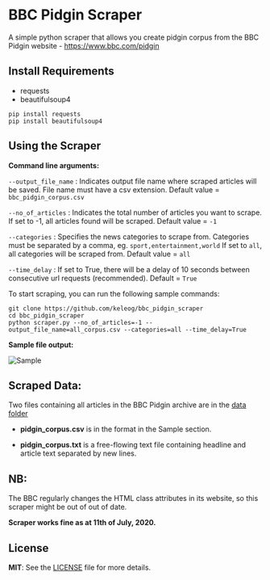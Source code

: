 # BBC Pidgin Scraper
A simple python scraper that allows you create pidgin corpus from the BBC Pidgin website - https://www.bbc.com/pidgin


## Install Requirements

- requests
- beautifulsoup4

```
pip install requests
pip install beautifulsoup4
```

## Using the Scraper

**Command line arguments:**

```--output_file_name```  : Indicates output file name where scraped articles will be saved. File name must have a csv extension. Default value = ```bbc_pidgin_corpus.csv```

```--no_of_articles```  : Indicates the total number of articles you want to scrape. If set to -1, all articles found will be scraped. Default value = ```-1```

```--categories```  : Specifies the news categories to scrape from. Categories must be separated by a comma, eg. ```sport,entertainment,world``` If set to ```all```, all categories will be scraped from.  Default value = ```all```

```--time_delay``` : If set to True, there will be a delay of 10 seconds between consecutive url requests (recommended). Default = ```True```

To start scraping, you can run the following sample commands:

```
git clone https://github.com/keleog/bbc_pidgin_scraper
cd bbc_pidgin_scraper
python scraper.py --no_of_articles=-1 --output_file_name=all_corpus.csv --categories=all --time_delay=True
```

**Sample file output:**


![Sample](./sample.png)


## Scraped Data:

Two files containing all articles in the BBC Pidgin archive are in the [data folder](./data)

- **pidgin_corpus.csv**  is in the format in the Sample section. 

- **pidgin_corpus.txt** is a free-flowing text file containing headline and article text separated by new lines. 


## NB:
The BBC regularly changes the HTML class attributes in its website, so this scraper might be out of out of date. 

**Scraper works fine as at 11th of July, 2020.**


## License
**MIT**: See the [LICENSE](LICENSE) file for more details.




